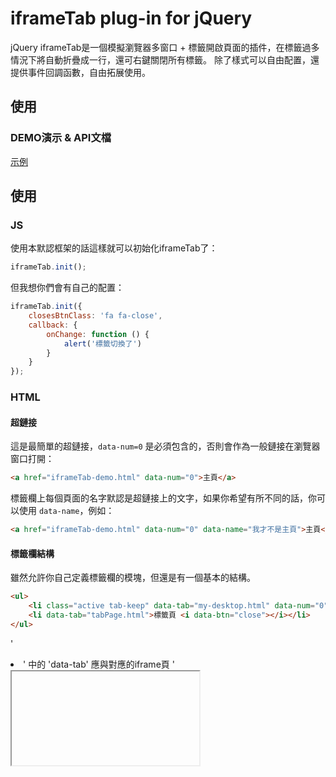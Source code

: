 # iframeTab plug-in for jQuery

jQuery iframeTab是一個模擬瀏覽器多窗口 + 標籤開啟頁面的插件，在標籤過多情況下將自動折疊成一行，還可右鍵關閉所有標籤。
除了樣式可以自由配置，還提供事件回調函數，自由拓展使用。


## 使用

### DEMO演示 & API文檔

[示例](http://henrie.pursuitus.com/adminTemplate/)


## 使用

### JS

使用本默認框架的話這樣就可以初始化iframeTab了：

```js
iframeTab.init();
```

但我想你們會有自己的配置：

```js
iframeTab.init({ 
    closesBtnClass: 'fa fa-close', 
    callback: {
        onChange: function () {
            alert('標籤切換了')
        }
    }
});
```


### HTML

#### 超鏈接

這是最簡單的超鏈接，`data-num=0` 是必須包含的，否則會作為一般鏈接在瀏覽器窗口打開：

```html
<a href="iframeTab-demo.html" data-num="0">主頁</a>
```

標籤欄上每個頁面的名字默認是超鏈接上的文字，如果你希望有所不同的話，你可以使用 `data-name`，例如：

```html
<a href="iframeTab-demo.html" data-num="0" data-name="我才不是主頁">主頁</a>
```

#### 標籤欄結構

雖然允許你自己定義標籤欄的模塊，但還是有一個基本的結構。

```html
<ul>
    <li class="active tab-keep" data-tab="my-desktop.html" data-num="0">首頁</li>
    <li data-tab="tabPage.html">標籤頁 <i data-btn="close"></i></li>
</ul>
```

'<li>' 中的 'data-tab' 應與對應的iframe頁 '<iframe>' 中的 'src' 和 'data-iframe' 保持一致，內容應為iframe的 'src' 屬性。同時也必須包含 'data-num="0"' 。
'li.active' 表示當前標籤已激活，'li.tab-keep' 表示右鍵刪除所有標籤時將保留當前標籤。
若需添加 'data-btn="close"' 為刪除標籤按鈕。

#### iframe結構

```html
<div class="tabs-body"> 
    <div class="tab-panel tab-keep active">
        <!-- 包裹iFrame的外部元素，可按自己需求更改，如需設置，應同時在option中配置iframeBox -->
        <div class="right_col" role="main">
            <iframe src="my-desktop.html" data-iframe="my-desktop.html" data-num="0" marginheight="0" marginwidth="0" frameborder="0" scrolling="no" onload="iframeTab.iframeHeight()" height="188"></iframe>
        </div>
    </div> 
</div>
```

'<iframe>' 中的 'src' 和 'data-iframe' 應與對應的標籤 '<li>' 中的 'data-tab' 保持一致，內容應為iframe的 'src' 屬性。同時也必須包含 'data-num="0"' 。
'.tab-panel.active' 表示當前iframe已激活，'.tab-panel.tab-keep' 表示右鍵刪除所有標籤時將保留當前iframe頁。
<div class="right_col" role="main"> 為 'div.tab-panel' 和 '<iframe>' 間的容器，並非必要，若需自行配置或不需要該容器，可在option中配置 'iframeBox' 參數。


## gulp

因為本插件涉及iframe操作，在本地直接打開將報錯，你需要在服務器上調試，本插件提供 `gulp` 調試方式，你可以以此進行插件模擬和代碼編譯。

可用的 `gulp` 命令如下：

* `gulp` 運行服務器并編譯所有代碼
* `gulp browser-sync` 運行服務器
* `gulp watch` 進入watch模式
* `gulp sass-to-css` 將sass編譯成css
* `gulp minify-css` 壓縮css
* `gulp jscompress` 壓縮js


## 分支說明

* `build` 開發分支
* `dist` 包含全部編譯後代碼的分支
* `example` 示例頁面分支
* `vendor` 其他插件分支


## 聯繫與討論

QQ：3088680950

如果發現八阿哥了或者有功能上的建議，推薦通過 `issue` 發起討論。


## License

[MIT license](https://opensource.org/licenses/MIT). 有好的想法歡迎提供。
